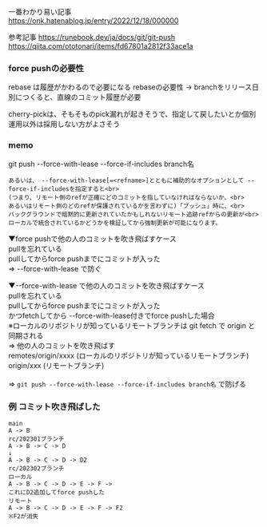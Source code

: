 一番わかり易い記事 <br>
https://onk.hatenablog.jp/entry/2022/12/18/000000


参考記事
https://runebook.dev/ja/docs/git/git-push
https://qiita.com/ototonari/items/fd67801a2812f33ace1a

### force pushの必要性
rebase は履歴がかわるので必要になる
rebaseの必要性 -> branchをリリース日別につくると、直線のコミット履歴が必要

cherry-pickは、そもそものpick漏れが起きそうで、指定して戻したいとか個別運用以外は採用しない方がよさそう

### memo
git push --force-with-lease --force-if-includes branch名

```
あるいは、 --force-with-lease[=<refname>]とともに補助的なオプションとして --force-if-includesを指定すると<br>
(つまり、リモート側のrefが正確にどのコミットを指していなければならないか、<br>
あるいはリモート側のどのrefが保護されているかを言わずに)「プッシュ」時に、<br>
バックグラウンドで暗黙的に更新されていたかもしれないリモート追跡refからの更新が<br>
ローカルで統合されているかどうかを検証してから強制更新が可能になります。
```

▼force pushで他の人のコミットを吹き飛ばすケース<br>
pullを忘れている<br>
pullしてからforce pushまでにコミットが入った<br>
=> --force-with-lease で防ぐ<br>

▼--force-with-lease で他の人のコミットを吹き飛ばすケース<br>
pullを忘れている<br>
pullしてからforce pushまでにコミットが入った<br>
かつfetchしてから --force-with-lease付きでforce pushした場合<br>
※ローカルのリポジトリが知っているリモートブランチは git fetch で origin と同期される<br>
=> 他の人のコミットを吹き飛ばす<br>
remotes/origin/xxxx  (ローカルのリポジトリが知っているリモートブランチ)<br>
origin/xxx (リモートブランチ)<br>
  <br>
=> `git push --force-with-lease --force-if-includes branch名` で防げる


### 例 コミット吹き飛ばした

```
main
A -> B
rc/202301ブランチ
A -> B -> C -> D
↓
A -> B -> C -> D -> D2
rc/202302ブランチ
ローカル
A -> B -> C -> D -> E -> F ->
これにD2追加してforce pushした
リモート
A -> B -> C -> D -> E -> F -> F2
※F2が消失
```
